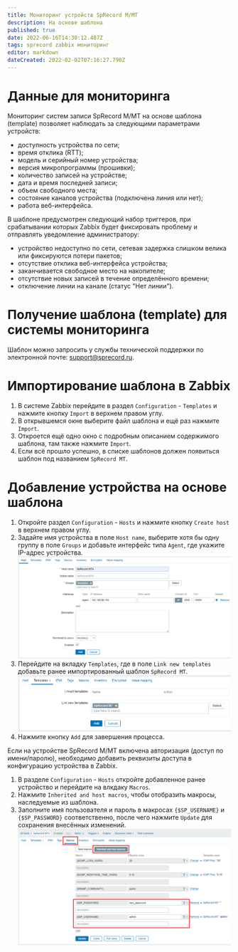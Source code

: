 ```yaml
---
title: Мониторинг устройств SpRecord M/MT
description: На основе шаблона
published: true
date: 2022-06-16T14:30:12.487Z
tags: sprecord zabbix мониторинг
editor: markdown
dateCreated: 2022-02-02T07:16:27.790Z
---
```


# Данные для мониторинга
Мониторинг систем записи SpRecord M/MT на основе шаблона (template) позволяет наблюдать за следующими параметрами устройств:
- доступность устройства по сети;
- время отклика (RTT);
- модель и серийный номер устройства;
- версия микропрограммы (прошивки);
- количество записей на устройстве;
- дата и время последней записи;
- объем свободного места;
- состояние каналов устройства (подключена линия или нет);
- работа веб-интерфейса.

В шаблоне предусмотрен следующий набор триггеров, при срабатывании которых Zabbix будет фиксировать проблему и отправлять уведомление администратору:
- устройство недоступно по сети, сетевая задержка слишком велика или фиксируются потери пакетов;
- отсутствие отклика веб-интерфейса устройства;
- заканчивается свободное место на накопителе;
- отсутствие новых записей в течение определённого времени;
- отключение линии на канале (статус "Нет линии").
# Получение шаблона (template) для системы мониторинга
Шаблон можно запросить у службы технической поддержки по электронной почте: support@sprecord.ru.
# Импортирование шаблона в Zabbix
1. В системе Zabbix перейдите в раздел ```Configuration``` - ```Templates``` и нажмите кнопку ```Import``` в верхнем правом углу.
2. В открывшемся окне выберите файл шаблона и ещё раз нажмите ```Import```.
3. Откроется ещё одно окно с подробным описанием содержимого шаблона, там также нажмите ```Import```.
4. Если всё прошло успешно, в списке шаблонов должен появиться шаблон под названием ```SpRecord MT```.
# Добавление устройства на основе шаблона
1. Откройте раздел ```Configuration``` - ```Hosts``` и нажмите кнопку ```Create host``` в верхнем правом углу.
2. Задайте имя устройства в поле ```Host name```, выберите хотя бы одну группу в поле ```Groups``` и добавьте интерфейс типа ```Agent```, где укажите IP-адрес устройства.
![add_host_mt.png](/zabbix/add_host_mt.png)
3. Перейдите на вкладку ```Templates```, где в поле ```Link new templates``` добавьте ранее импортированный шаблон ```SpRecord MT```.
![add_host_mt_template.png](/zabbix/add_host_mt_template.png)
4. Нажмите кнопку ```Add``` для завершения процесса.

Если на устройстве SpRecord M/MT включена авторизация (доступ по имени/паролю), необходимо добавить реквизиты доступа в конфигурацию устройства в Zabbix.

1. В разделе ```Configuration``` - ```Hosts``` откройте добавленное ранее устройство и перейдите на влкдаку ```Macros```.
2. Нажмите ```Inherited and host macros```, чтобы отобразить макросы, наследуемые из шаблона.
3. Заполните имя пользователя и пароль в макросах ```{$SP_USERNAME}``` и ```{$SP_PASSWORD}``` соответственно, после чего нажмите ```Update``` для сохранения внесённых изменений.
![add_host_mt_credentials.png](/zabbix/add_host_mt_credentials.png)